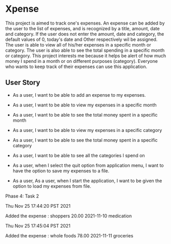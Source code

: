 # Xpense

This project is aimed to track one's expenses. An expense can be added by the user to the list of expenses, and is recognized by a title, amount, date and category. If the user does not enter the amount, date and category, the default values of 0, today's date and Other respectively wil be assigned. The user is able to view all of his/her expenses in a specific month or category. The user is also able to see the total spending in a specific month or category. 
This project interests me because it helps be alert of  how much money I spend in a month or on different purposes (category). 
Everyone who wants to keep track of their expenses can use this application.


## User Story
- As a user, I want to be able to add an expense to my expenses.

- As a user, I want to be able to view my expenses in a specific month

- As a user, I want to be able to see the total money spent in a specific month

- As a user, I want to be able to view my expenses in a specific category

- As a user, I want to be able to see the total money spent in a specific category

- As a user, I want to be able to see all the categories I spend on

- As a user, when I select the quit option from application menu, I want to have the option to save my expenses to a file.

- As a user, As a user, when I start the application, I want to be given the option to load my expenses from file.


Phase 4: Task 2

Thu Nov 25 17:44:20 PST 2021

Added the expense : shoppers	20.00	2021-11-10	medication

Thu Nov 25 17:45:04 PST 2021

Added the expense : whole foods	78.00	2021-11-11	groceries
